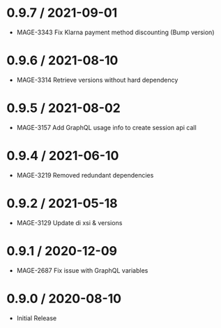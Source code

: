 
0.9.7 / 2021-09-01
==================

  * MAGE-3343 Fix Klarna payment method discounting (Bump version)

0.9.6 / 2021-08-10
==================

  * MAGE-3314 Retrieve versions without hard dependency

0.9.5 / 2021-08-02
==================

  * MAGE-3157 Add GraphQL usage info to create session api call

0.9.4 / 2021-06-10
==================

  * MAGE-3219 Removed redundant dependencies

0.9.2 / 2021-05-18
==================

  * MAGE-3129 Update di xsi & versions

0.9.1 / 2020-12-09
==================

  * MAGE-2687 Fix issue with GraphQL variables

0.9.0 / 2020-08-10
==================

  * Initial Release
